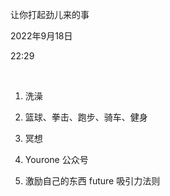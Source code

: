 让你打起劲儿来的事

2022年9月18日

22:29

 

1.  洗澡

2.  篮球、拳击、跑步、骑车、健身

3.  冥想

4.  Yourone 公众号

5.  激励自己的东西 future 吸引力法则
